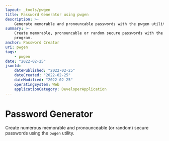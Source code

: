 ```yaml
---
layout: _tools/pwgen
title: Password Generator using pwgen
description: >-
    Generate memorable and pronouncable passwords with the pwgen utility.
summary: >-
    Create memorable, pronouncable or random secure passwords with the pwgen 
    program.
anchor: Password Creator
uri: pwgen
tags:
    - pwgen
date: "2022-02-25"
jsonld:
    datePublished: "2022-02-25"
    dateCreated: "2022-02-25"
    dateModified: "2022-02-25"
    operatingSystem: Web
    applicationCategory: DeveloperApplication
---
```


# Password Generator

Create numerous memorable and pronounceable (or random) secure passwords using 
the `pwgen` utility.
